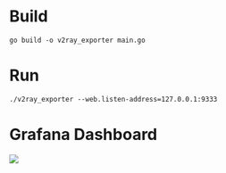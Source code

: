 # Build

```shell script
go build -o v2ray_exporter main.go
```

# Run

```shell script
./v2ray_exporter --web.listen-address=127.0.0.1:9333
```

# Grafana Dashboard

![](https://img.nichijou.me/20200920185906.png)
